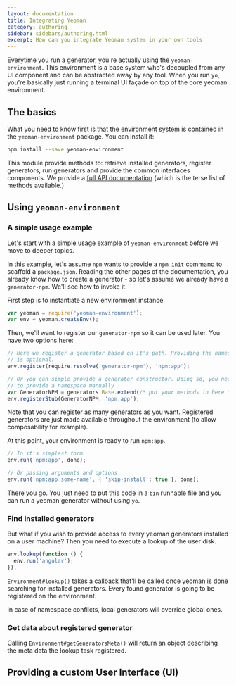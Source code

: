 ```yaml
---
layout: documentation
title: Integrating Yeoman
category: authoring
sidebar: sidebars/authoring.html
excerpt: How can you integrate Yeoman system in your own tools
---
```


Everytime you run a generator, you're actually using the `yeoman-environment`. This environment is a base system who's decoupled from any UI component and can be abstracted away by any tool. When you run `yo`, you're basically just running a terminal UI façade on top of the core yeoman environment.

## The basics

What you need to know first is that the environment system is contained in the `yeoman-environment` package. You can install it:

```sh
npm install --save yeoman-environment
```

This module provide methods to: retrieve installed generators, register generators, run generators and provide the common interfaces components. We provide a [full API documentation](http://yeoman.github.io/environment/) (which is the terse list of methods available.)

## Using `yeoman-environment`

### A simple usage example

Let's start with a simple usage example of `yeoman-environment` before we move to deeper topics.

In this example, let's assume `npm` wants to provide a `npm init` command to scaffold a `package.json`. Reading the other pages of the documentation, you already know how to create a generator - so let's assume we already have a `generator-npm`. We'll see how to invoke it.

First step is to instantiate a new environment instance.

```js
var yeoman = require('yeoman-environment');
var env = yeoman.createEnv();
```

Then, we'll want to register our `generator-npm` so it can be used later. You have two options here:

```js
// Here we register a generator based on it's path. Providing the namespace
// is optional.
env.register(require.resolve('generator-npm'), 'npm:app');

// Or you can simple provide a generator constructor. Doing so, you need
// to provide a namespace manually
var GeneratorNPM = generators.Base.extend(/* put your methods in here */);
env.registerStub(GeneratorNPM, 'npm:app');
```

Note that you can register as many generators as you want. Registered generators are just made available throughout the environment (to allow composability for example).

At this point, your environment is ready to run `npm:app`.

```js
// In it's simplest form
env.run('npm:app', done);

// Or passing arguments and options
env.run('npm:app some-name', { 'skip-install': true }, done);
```

There you go. You just need to put this code in a `bin` runnable file and you can run a yeoman generator without using `yo`.

### Find installed generators

But what if you wish to provide access to every yeoman generators installed on a user machine? Then you need to execute a lookup of the user disk.

```js
env.lookup(function () {
  env.run('angular');
});
```

`Environment#lookup()` takes a callback that'll be called once yeoman is done searching for installed generators. Every found generator is going to be registered on the environment.

In case of namespace conflicts, local generators will override global ones.

### Get data about registered generator

Calling `Environment#getGeneratorsMeta()` will return an object describing the meta data the lookup task registered.

## Providing a custom User Interface (UI)
